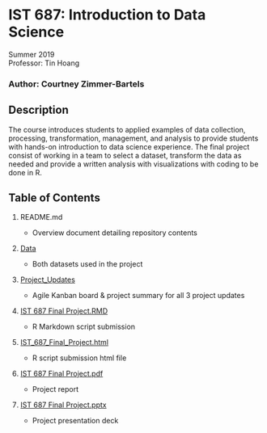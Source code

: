 # IST 687: Introduction to Data Science

Summer 2019 <br>
Professor: Tin Hoang

### Author: Courtney Zimmer-Bartels

## Description
The course introduces students to applied examples of data collection, processing, transformation,
management, and analysis to provide students with hands-on introduction to data science
experience. The final project consist of working in a team to select a dataset, transform the data as needed and provide a written analysis with visualizations with coding to be done in R. 

## Table of Contents
1. README.md
    - Overview document detailing repository contents
    
2. [Data](https://github.com/czimmerb/Masters_Portfolio/tree/main/IST687_IntroDataScience/Data)
    - Both datasets used in the project
    
3. [Project_Updates](https://github.com/czimmerb/Masters_Portfolio/tree/main/IST687_IntroDataScience/Project_Updates)
    - Agile Kanban board & project summary for all 3 project updates
    
4. [IST 687 Final Project.RMD](https://github.com/czimmerb/Masters_Portfolio/blob/main/IST687_IntroDataScience/IST%20687%20Final%20Project.Rmd)
    - R Markdown script submission
    
5. [IST_687_Final_Project.html](https://github.com/czimmerb/Masters_Portfolio/blob/main/IST687_IntroDataScience/IST_687_Final_Project.html)
    - R script submission html file
    
6. [IST 687 Final Project.pdf](https://github.com/czimmerb/Masters_Portfolio/blob/main/IST687_AppliedDataScience/IST%20687%20Final%20Project.pdf)
    - Project report
    
7. [IST 687 Final Project.pptx](https://github.com/czimmerb/Masters_Portfolio/blob/main/IST687_AppliedDataScience/IST%20687%20Final%20Project.pptx)
    - Project presentation deck
